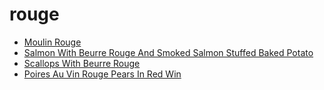 # rouge

 * [Moulin Rouge](../../index/m/moulin-rouge-200468.json)
 * [Salmon With Beurre Rouge And Smoked Salmon Stuffed Baked Potato](../../index/s/salmon-with-beurre-rouge-and-smoked-salmon-stuffed-baked-potato-235839.json)
 * [Scallops With Beurre Rouge](../../index/s/scallops-with-beurre-rouge-102839.json)
 * [Poires Au Vin Rouge Pears In Red Win](../../index/p/poires-au-vin-rouge-pears-in-red-win.json)
